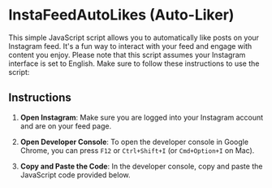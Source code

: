 # InstaFeedAutoLikes (Auto-Liker)

This simple JavaScript script allows you to automatically like posts on your Instagram feed. It's a fun way to interact with your feed and engage with content you enjoy. Please note that this script assumes your Instagram interface is set to English. Make sure to follow these instructions to use the script:

## Instructions

1. **Open Instagram**: Make sure you are logged into your Instagram account and are on your feed page.

2. **Open Developer Console**: To open the developer console in Google Chrome, you can press `F12` or `Ctrl+Shift+I` (or `Cmd+Option+I` on Mac).

3. **Copy and Paste the Code**: In the developer console, copy and paste the JavaScript code provided below.
